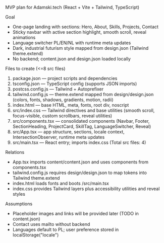 MVP plan for Adamski.tech (React + Vite + Tailwind, TypeScript)

Goal
- One-page landing with sections: Hero, About, Skills, Projects, Contact
- Sticky navbar with active section highlight, smooth scroll, reveal animations
- Language switcher PL/EN/NL with runtime meta updates
- Dark, industrial futurism style mapped from design.json (Tailwind theme.extend)
- No backend; content.json and design.json loaded locally

Files to create (<=8 src files)
1) package.json — project scripts and dependencies
2) tsconfig.json — TypeScript config (supports JSON imports)
3) postcss.config.js — Tailwind + Autoprefixer
4) tailwind.config.js — theme.extend mapped from design/design.json (colors, fonts, shadows, gradients, motion, radii)
5) index.html — base HTML, meta, fonts, root div, noscript
6) src/index.css — Tailwind directives and base utilities (smooth scroll, focus-visible, custom scrollbars, reveal utilities)
7) src/components.tsx — consolidated components (Navbar, Footer, SectionHeading, ProjectCard, SkillTag, LanguageSwitcher, Reveal)
8) src/App.tsx — app structure, sections, locale context, IntersectionObserver, runtime meta updates
9) src/main.tsx — React entry; imports index.css (Total src files: 4)

Relations
- App.tsx imports content/content.json and uses components from components.tsx
- tailwind.config.js requires design/design.json to map tokens into Tailwind theme.extend
- index.html loads fonts and boots /src/main.tsx
- index.css provides Tailwind layers plus accessibility utilities and reveal styles

Assumptions
- Placeholder images and links will be provided later (TODO in content.json)
- Contact uses mailto without backend
- Languages default to PL; user preference stored in localStorage("locale")